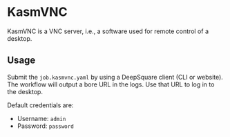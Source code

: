 # KasmVNC

KasmVNC is a VNC server, i.e., a software used for remote control of a desktop.

## Usage

Submit the `job.kasmvnc.yaml` by using a DeepSquare client (CLI or website). The
workflow will output a bore URL in the logs. Use that URL to log in to the desktop.

Default credentials are:

- Username: `admin`
- Password: `password`
